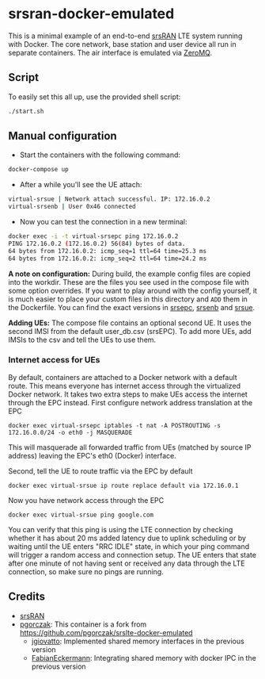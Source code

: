 # srsran-docker-emulated

This is a minimal example of an end-to-end [srsRAN](https://github.com/srsran/srsRAN) LTE system running with Docker.
The core network, base station and user device all run in
separate containers. The air interface is emulated via [ZeroMQ](https://github.com/zeromq/libzmq).


## Script

To easily set this all up, use the provided shell script:

```bash
./start.sh
```

## Manual configuration

- Start the containers with the following command:

```bash
docker-compose up
```

- After a while you'll see the UE attach:
```bash
virtual-srsue | Network attach successful. IP: 172.16.0.2
virtual-srsenb | User 0x46 connected
```
- Now you can test the connection in a new terminal:
```bash
docker exec -i -t virtual-srsepc ping 172.16.0.2
PING 172.16.0.2 (172.16.0.2) 56(84) bytes of data.
64 bytes from 172.16.0.2: icmp_seq=1 ttl=64 time=25.3 ms
64 bytes from 172.16.0.2: icmp_seq=2 ttl=64 time=24.2 ms
```
**A note on configuration:** During build, the example config files are copied
into the workdir. These are the files you see used in the compose file with some
option overrides. If you want to play around with the config yourself, it is
much easier to place your custom files in this directory and `ADD` them in the
Dockerfile. You can find the exact versions in [srsepc], [srsenb] and [srsue].

[srsepc]: https://github.com/srsran/srsRAN/tree/5275f33360f1b3f1ee8d1c4d9ae951ac7c4ecd4e/srsepc
[srsenb]: https://github.com/srsran/srsRAN/tree/5275f33360f1b3f1ee8d1c4d9ae951ac7c4ecd4e/srsenb
[srsue]: https://github.com/srsran/srsRAN/tree/5275f33360f1b3f1ee8d1c4d9ae951ac7c4ecd4e/srsue

**Adding UEs:** The compose file contains an optional second UE. It uses the
second IMSI from the default user_db.csv (srsEPC). To add more UEs, add IMSIs to
the csv and tell the UEs to use them.

### Internet access for UEs

By default, containers are attached to a Docker network with a default
route. This means everyone has internet access through the virtualized Docker
network. It takes two extra steps to make UEs access the internet through the
EPC instead. First configure network address translation at the EPC

    docker exec virtual-srsepc iptables -t nat -A POSTROUTING -s 172.16.0.0/24 -o eth0 -j MASQUERADE

This will masquerade all forwarded traffic from UEs (matched by source IP
address) leaving the EPC's eth0 (Docker) interface.

Second, tell the UE to route traffic via the EPC by default

    docker exec virtual-srsue ip route replace default via 172.16.0.1

Now you have network access through the EPC

    docker exec virtual-srsue ping google.com

You can verify that this ping is using the LTE connection by checking whether
it has about 20 ms added latency due to uplink scheduling or by waiting until
the UE enters "RRC IDLE" state, in which your ping command will trigger a
random access and connection setup. The UE enters that state after one minute
of not having sent or received any data through the LTE connection, so make
sure no pings are running.

## Credits

* [srsRAN](https://github.com/srsran/srsRAN)
* [pgorczak](https://github.com/pgorczak): This container is a fork from https://github.com/pgorczak/srslte-docker-emulated
  - [jgiovatto](https://github.com/jgiovatto): Implemented shared memory interfaces in the previous version
  - [FabianEckermann](https://github.com/FabianEckermann): Integrating shared memory with docker IPC in the previous version
  
